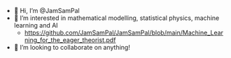 - 👋 Hi, I’m @JamSamPal
- 👀 I’m interested in mathematical modelling, statistical physics, machine learning and AI
    - https://github.com/JamSamPal/JamSamPal/blob/main/Machine_Learning_for_the_eager_theorist.pdf
- 💞️ I’m looking to collaborate on anything!

<!---
JamSamPal/JamSamPal is a ✨ special ✨ repository because its `README.md` (this file) appears on your GitHub profile.
You can click the Preview link to take a look at your changes.
--->
